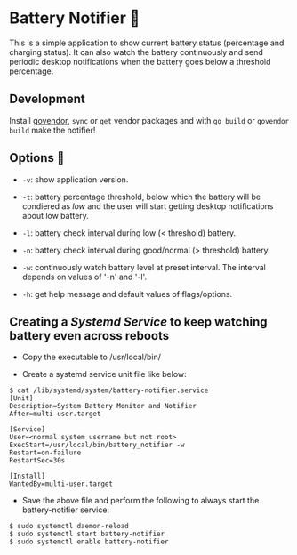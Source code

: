 # Battery Notifier :battery:
This is a simple application to show current battery status (percentage and charging status). It can also watch the battery continuously and send periodic desktop notifications when the battery goes below a threshold percentage.

## Development
Install [govendor](https://github.com/kardianos/govendor), `sync` or `get`
vendor packages and with `go build` or `govendor build` make the notifier!

## Options :construction_worker:
* `-v`: show application version.
* `-t`: battery percentage threshold, below which the battery will be condiered as *low* and the user will start getting desktop notifications about low battery.

* `-l`: battery check interval during low (< threshold) battery.

* `-n`: battery check interval during good/normal (> threshold) battery.

* `-w`: continuously watch battery level at preset interval. The interval depends on values of '-n' and '-l'.

* `-h`: get help message and default values of flags/options.

## Creating a *Systemd Service* to keep watching battery even across reboots
* Copy the executable to /usr/local/bin/

* Create a systemd service unit file like below:
```
$ cat /lib/systemd/system/battery-notifier.service 
[Unit]
Description=System Battery Monitor and Notifier
After=multi-user.target

[Service]
User=<normal system username but not root>
ExecStart=/usr/local/bin/battery_notifier -w
Restart=on-failure
RestartSec=30s

[Install]
WantedBy=multi-user.target
```

* Save the above file and perform the following to always start the battery-notifier service:
```
$ sudo systemctl daemon-reload
$ sudo systemctl start battery-notifier
$ sudo systemctl enable battery-notifier
```
